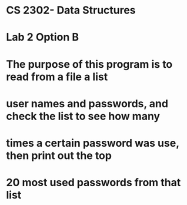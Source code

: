 # CS 2302- Data Structures
# Lab 2 Option B
# The purpose of this program is to read from a file a list
# user names and passwords, and check the list to see how many
# times a certain password was use, then print out the top
# 20 most used passwords from that list
